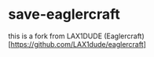 # save-eaglercraft

this is a fork from LAX1DUDE (Eaglercraft) [https://github.com/LAX1dude/eaglercraft]
